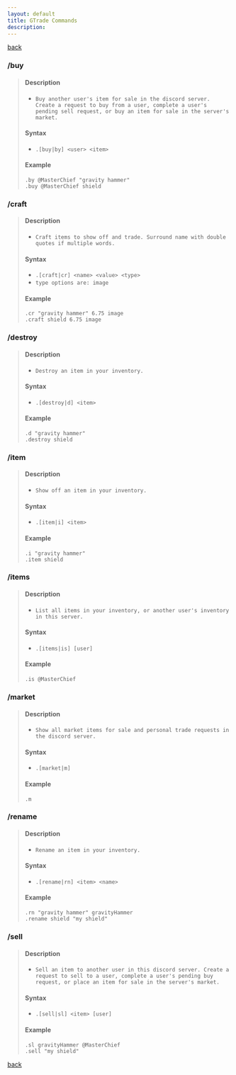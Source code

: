 ```yaml
---
layout: default
title: GTrade Commands
description:
---
```


[back](./commands)

### /buy
>#### Description
>    * `Buy another user's item for sale in the discord server. Create a request to buy from a user, complete a user's pending sell request, or buy an item for sale in the server's market.`
>
>#### Syntax
>    * `.[buy|by] <user> <item>`
>
>#### Example
>
>    ```:
>    .by @MasterChief "gravity hammer"
>    .buy @MasterChief shield
>    ```

### /craft
>#### Description
>    * `Craft items to show off and trade. Surround name with double quotes if multiple words.`
>
>#### Syntax
>    * `.[craft|cr] <name> <value> <type>`
>    * `type options are: image`
>
>#### Example
>
>    ```
>    .cr "gravity hammer" 6.75 image
>    .craft shield 6.75 image
>    ```

### /destroy
>#### Description
>    * `Destroy an item in your inventory.`
>
>#### Syntax
>    * `.[destroy|d] <item>`
>
>#### Example
>
>    ```
>    .d "gravity hammer"
>    .destroy shield
>    ```

### /item
>#### Description
>    * `Show off an item in your inventory.`
>
>#### Syntax
>    * `.[item|i] <item>`
>
>#### Example
>
>    ```
>    .i "gravity hammer"
>    .item shield
>    ```

### /items
>#### Description
>    * `List all items in your inventory, or another user's inventory in this server.`
>
>#### Syntax
>    * `.[items|is] [user]`
>
>#### Example
>
>    ```
>    .is @MasterChief
>    ```

### /market
>#### Description
>    * `Show all market items for sale and personal trade requests in the discord server.`
>
>#### Syntax
>    * `.[market|m]`
>
>#### Example
>
>    ```
>    .m
>    ```

### /rename
>#### Description
>    * `Rename an item in your inventory.`
>
>#### Syntax
>    * `.[rename|rn] <item> <name>`
>
>#### Example
>
>    ```
>    .rn "gravity hammer" gravityHammer
>    .rename shield "my shield"
>    ```

### /sell
>#### Description
>    * `Sell an item to another user in this discord server. Create a request to sell to a user, complete a user's pending buy request, or place an item for sale in the server's market.`
>
>#### Syntax
>    * `.[sell|sl] <item> [user]`
>
>#### Example
>
>    ```
>    .sl gravityHammer @MasterChief
>    .sell "my shield"
>    ```

[back](./commands)

